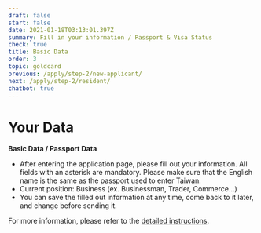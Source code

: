```yaml
---
draft: false
start: false
date: 2021-01-18T03:13:01.397Z
summary: Fill in your information / Passport & Visa Status
check: true
title: Basic Data
order: 3
topic: goldcard
previous: /apply/step-2/new-applicant/
next: /apply/step-2/resident/
chatbot: true
---
```

# Your Data

**Basic Data / Passport Data**

* After entering the application page, please fill out your information. All fields with an asterisk are mandatory. Please make sure that the English name is the same as the passport used to enter Taiwan.
* Current position: Business (ex. Businessman, Trader, Commerce...)
* You can save the filled out information at any time, come back to it later, and change before sending it.

For more information, please refer to the [detailed instructions](/en/application/#online-application).
